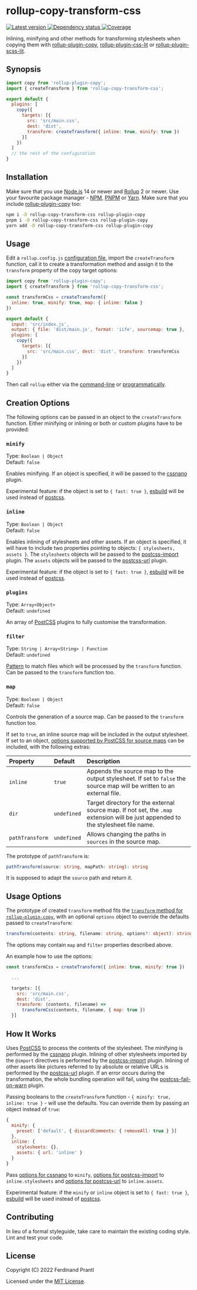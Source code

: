# rollup-copy-transform-css

[![Latest version](https://img.shields.io/npm/v/rollup-copy-transform-css)
 ![Dependency status](https://img.shields.io/librariesio/release/npm/rollup-copy-transform-css)
](https://www.npmjs.com/package/rollup-copy-transform-css)
[![Coverage](https://codecov.io/gh/prantlf/rollup-copy-transform-css/branch/master/graph/badge.svg)](https://codecov.io/gh/prantlf/rollup-copy-transform-css)

Inlining, minifying and other methods for transforming stylesheets when copying them with [rollup-plugin-copy], [rollup-plugin-css-lit] or [rollup-plugin-scss-lit].

## Synopsis

```js
import copy from 'rollup-plugin-copy';
import { createTransform } from 'rollup-copy-transform-css';

export default {
  plugins: [
    copy({
      targets: [{
        src: 'src/main.css',
        dest: 'dist',
        transform: createTransform({ inline: true, minify: true })
      }]
    })
  ]
  // the rest of the configuration
}
```

## Installation

Make sure that you use [Node.js] 14 or newer and [Rollup] 2 or newer. Use your favourite package manager - [NPM], [PNPM] or [Yarn]. Make sure that you include [rollup-plugin-copy] too:

```sh
npm i -D rollup-copy-transform-css rollup-plugin-copy
pnpm i -D rollup-copy-transform-css rollup-plugin-copy
yarn add -D rollup-copy-transform-css rollup-plugin-copy
```

## Usage

Edit a `rollup.config.js` [configuration file], import the `createTransform` function, call it to create a transformation method and assign it to the `transform` property of the copy target options:

```js
import copy from 'rollup-plugin-copy';
import { createTransform } from 'rollup-copy-transform-css';

const transformCss = createTransform({
  inline: true, minify: true, map: { inline: false }
})

export default {
  input: 'src/index.js',
  output: { file: 'dist/main.js', format: 'iife', sourcemap: true },
  plugins: [
    copy({
      targets: [{
        src: 'src/main.css', dest: 'dist', transform: transformCss
      }]
    })
  ]
}
```

Then call `rollup` either via the [command-line] or [programmatically].

## Creation Options

The following options can be passed in an object to the `createTransform` function. Either minifying or inlining or both or custom plugins have to be provided:

### `minify`

Type: `Boolean | Object`<br>
Default: `false`

Enables minifying. If an object is specified, it will be passed to the [cssnano] plugin.

Experimental feature: if the object is set to `{ fast: true }`, [esbuild] will be used instead of [postcss].

### `inline`

Type: `Boolean | Object`<br>
Default: `false`

Enables inlining of stylesheets and other assets. If an object is specified, it will have to include two properties pointing to objects: `{ stylesheets, assets }`. The `stylesheets` objects will be passed to the [postcss-import] plugin. The `assets` objects will be passed to the [postcss-url] plugin.

Experimental feature: if the object is set to `{ fast: true }`, [esbuild] will be used instead of [postcss].

### `plugins`

Type: `Array<Object>`<br>
Default: `undefined`

An array of [PostCSS] plugins to fully customise the transformation.

### `filter`

Type: `String | Array<String> | Function`<br>
Default: `undefined`

[Pattern] to match files which will be processed by the `transform` function. Can be passed to the `transform` function too.

### `map`

Type: `Boolean | Object`<br>
Default: `false`

Controls the generation of a source map. Can be passed to the `transform` function too.

If set to `true`, an inline source map will be included in the output stylesheet. If set to an object, [options supported by PostCSS for source maps] can be included, with the following extras:

| Property        | Default      | Description |
| :-------------- | :----------- | :---------- |
| `inline`        | `true`       | Appends the source map to the output stylesheet. If set to `false` the source map will be written to an external file. |
| `dir`           | `undefined`  | Target directory for the external source map. If not set, the `.map` extension will be just appended to the stylesheet file name. |
| `pathTransform` | `undefined`  | Allows changing the paths in `sources` in the source map. |

The prototype of `pathTransform` is:

```ts
pathTransform(source: string, mapPath: string): string
```

It is supposed to adapt the `source` path and return it.

## Usage Options

The prototype of created `transform` method fits the [`transform` method for `rollup-plugin-copy`], with an optional `options` object to override the defaults passed to `createTransform`:

```ts
transform(contents: string, filename: string, options?: object): string
```

The options may contain `map` and `filter` properties described above.

An example how to use the options:

```js
const transformCss = createTransform({ inline: true, minify: true })

  ...

  targets: [{
    src: 'src/main.css',
    dest: 'dist',
    transform: (contents, filename) =>
      transformCss(contents, filename, { map: true })
  }]
```

## How It Works

Uses [PostCSS] to process the contents of the stylesheet. The minifying is performed by the [cssnano] plugin. Inlining of other stylesheets imported by the `@import` directives is performed by the [postcss-import] plugin. Inlining of other assets like pictures referred to by absolute or relative URLs is performed by the [postcss-url] plugin. If an error occurs during the transformation, the whole bundling operation will fail, using the [postcss-fail-on-warn] plugin.

Passing booleans to the `createTransform` function - `{ minify: true, inline: true }` - will use the defaults. You can override them by passing an object instead of `true`:

```js
{
  minify: {
    preset: ['default', { discardComments: { removeAll: true } }]
  },
  inline: {
    stylesheets: {},
    assets: { url: 'inline' }
  }
}
```

Pass [options for cssnano] to `minify`, [options for postcss-import] to `inline.stylesheets` and [options for postcss-url] to `inline.assets`.

Experimental feature: if the `minify` or `inline` object is set to `{ fast: true }`, [esbuild] will be used instead of [postcss].

## Contributing

In lieu of a formal styleguide, take care to maintain the existing coding style. Lint and test your code.

## License

Copyright (C) 2022 Ferdinand Prantl

Licensed under the [MIT License].

[MIT License]: http://en.wikipedia.org/wiki/MIT_License
[Rollup]: https://rollupjs.org/
[Node.js]: https://nodejs.org/
[NPM]: https://www.npmjs.com/
[PNPM]: https://pnpm.io/
[Yarn]: https://yarnpkg.com/
[configuration file]: https://www.rollupjs.org/guide/en/#configuration-files
[command-line]: https://www.rollupjs.org/guide/en/#command-line-reference
[programmatically]: https://www.rollupjs.org/guide/en/#javascript-api
[Pattern]: https://www.linuxjournal.com/content/bash-extended-globbing
[PostCSS]: https://postcss.org/
[cssnano]: https://cssnano.co/
[esbuild]: https://esbuild.github.io/
[rollup-plugin-copy]: https://www.npmjs.com/package/rollup-plugin-copy
[rollup-plugin-css-lit]: https://www.npmjs.com/package/rollup-plugin-css-lit
[rollup-plugin-scss-lit]: https://www.npmjs.com/package/rollup-plugin-scss-lit
[postcss-import]: https://www.npmjs.com/package/postcss-import
[postcss-url]: https://www.npmjs.com/package/postcss-url
[postcss-fail-on-warn]: https://www.npmjs.com/package/postcss-fail-on-warn
[options supported by PostCSS for source maps]: https://postcss.org/api/#sourcemapoptions
[`transform` method for `rollup-plugin-copy`]: https://github.com/vladshcherbin/rollup-plugin-copy#transform-file-contents
[options for cssnano]: https://cssnano.co/docs/config-file/
[options for postcss-import]: https://github.com/postcss/postcss-import#options
[options for postcss-url]: https://github.com/postcss/postcss-url#options-combinations
